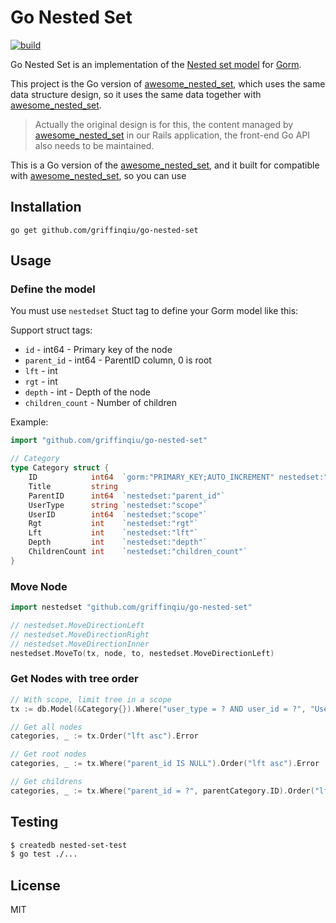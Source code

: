 # Go Nested Set

[![build](https://github.com/griffinqiu/go-nested-set/workflows/build/badge.svg)](https://github.com/griffinqiu/go-nested-set/actions?query=workflow%3Abuild)

Go Nested Set is an implementation of the [Nested set model](https://en.wikipedia.org/wiki/Nested_set_model) for [Gorm](https://gorm.io/index.html).

This project is the Go version of [awesome_nested_set](https://github.com/collectiveidea/awesome_nested_set), which uses the same data structure design, so it uses the same data together with [awesome_nested_set](https://github.com/collectiveidea/awesome_nested_set).

> Actually the original design is for this, the content managed by [awesome_nested_set](https://github.com/collectiveidea/awesome_nested_set) in our Rails application, the front-end Go API also needs to be maintained.

This is a Go version of the [awesome_nested_set](https://github.com/collectiveidea/awesome_nested_set), and it built for compatible with [awesome_nested_set](https://github.com/collectiveidea/awesome_nested_set), so you can use

## Installation

```
go get github.com/griffinqiu/go-nested-set
```

## Usage

### Define the model

You must use `nestedset` Stuct tag to define your Gorm model like this:

Support struct tags:

- `id` - int64 - Primary key of the node
- `parent_id` - int64 - ParentID column, 0 is root
- `lft` - int
- `rgt` - int
- `depth` - int - Depth of the node
- `children_count` - Number of children

Example:

```go
import "github.com/griffinqiu/go-nested-set"

// Category
type Category struct {
	ID            int64  `gorm:"PRIMARY_KEY;AUTO_INCREMENT" nestedset:"id"`
	Title         string
	ParentID      int64  `nestedset:"parent_id"`
	UserType      string `nestedset:"scope"`
	UserID        int64  `nestedset:"scope"`
	Rgt           int    `nestedset:"rgt"`
	Lft           int    `nestedset:"lft"`
	Depth         int    `nestedset:"depth"`
	ChildrenCount int    `nestedset:"children_count"`
}
```

### Move Node

```go
import nestedset "github.com/griffinqiu/go-nested-set"

// nestedset.MoveDirectionLeft
// nestedset.MoveDirectionRight
// nestedset.MoveDirectionInner
nestedset.MoveTo(tx, node, to, nestedset.MoveDirectionLeft)
```

### Get Nodes with tree order

```go
// With scope, limit tree in a scope
tx := db.Model(&Category{}).Where("user_type = ? AND user_id = ?", "User", 100)

// Get all nodes
categories, _ := tx.Order("lft asc").Error

// Get root nodes
categories, _ := tx.Where("parent_id IS NULL").Order("lft asc").Error

// Get childrens
categories, _ := tx.Where("parent_id = ?", parentCategory.ID).Order("lft asc").Error
```

## Testing

```bash
$ createdb nested-set-test
$ go test ./...
```

## License

MIT
